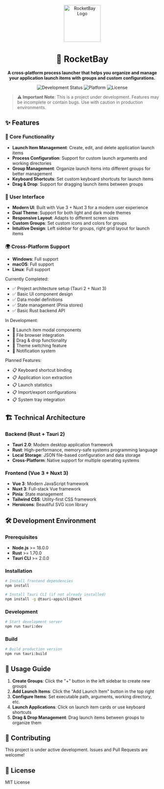 <div align="center">
  <img src="https://raw.githubusercontent.com/tauri-apps/tauri/dev/app-icon.png" alt="RocketBay Logo" width="120" height="120">
  
  # 🚀 RocketBay
  
  **A cross-platform process launcher that helps you organize and manage your application launch items with groups and custom configurations.**
  
  ![Development Status](https://img.shields.io/badge/Status-Under%20Development-orange)
  ![Platform](https://img.shields.io/badge/Platform-Windows%20%7C%20macOS%20%7C%20Linux-blue)
  ![License](https://img.shields.io/badge/License-MIT-green)
  
</div>

> **⚠️ Important Note**: This is a project under development. Features may be incomplete or contain bugs. Use with caution in production environments.

## ✨ Features

### 🎯 Core Functionality
- **Launch Item Management**: Create, edit, and delete application launch items
- **Process Configuration**: Support for custom launch arguments and working directories
- **Group Management**: Organize launch items into different groups for better management
- **Keyboard Shortcuts**: Set custom keyboard shortcuts for launch items
- **Drag & Drop**: Support for dragging launch items between groups

### 🎨 User Interface
- **Modern UI**: Built with Vue 3 + Nuxt 3 for a modern user experience
- **Dual Theme**: Support for both light and dark mode themes
- **Responsive Layout**: Adapts to different screen sizes
- **Custom Groups**: Set custom icons and colors for groups
- **Intuitive Design**: Left sidebar for groups, right grid layout for launch items

### 🌍 Cross-Platform Support
- **Windows**: Full support
- **macOS**: Full support  
- **Linux**: Full support


Currently Completed:
- ✅ Project architecture setup (Tauri 2 + Nuxt 3)
- ✅ Basic UI component design
- ✅ Data model definitions
- ✅ State management (Pinia stores)
- ✅ Basic Rust backend API

In Development:
- 🔄 Launch item modal components
- 🔄 File browser integration
- 🔄 Drag & drop functionality
- 🔄 Theme switching feature
- 🔄 Notification system

Planned Features:
- 📋 Keyboard shortcut binding
- 📋 Application icon extraction
- 📋 Launch statistics
- 📋 Import/export configurations
- 📋 System tray integration

## 🏗️ Technical Architecture

### Backend (Rust + Tauri 2)
- **Tauri 2.0**: Modern desktop application framework
- **Rust**: High-performance, memory-safe systems programming language
- **Local Storage**: JSON file-based configuration and data storage
- **Cross-Platform**: Native support for multiple operating systems

### Frontend (Vue 3 + Nuxt 3)
- **Vue 3**: Modern JavaScript framework
- **Nuxt 3**: Full-stack Vue framework
- **Pinia**: State management
- **Tailwind CSS**: Utility-first CSS framework
- **Heroicons**: Beautiful SVG icon library


## 🛠️ Development Environment

### Prerequisites
- **Node.js** >= 18.0.0
- **Rust** >= 1.70.0
- **Tauri CLI** >= 2.0.0

### Installation
```bash
# Install frontend dependencies
npm install

# Install Tauri CLI (if not already installed)
npm install -g @tauri-apps/cli@next
```

### Development
```bash
# Start development server
npm run tauri:dev
```

### Build
```bash
# Build production version
npm run tauri:build
```

## 📝 Usage Guide

1. **Create Groups**: Click the "+" button in the left sidebar to create new groups
2. **Add Launch Items**: Click the "Add Launch Item" button in the top right
3. **Configure Items**: Set executable path, arguments, working directory, etc.
4. **Launch Applications**: Click on launch item cards or use keyboard shortcuts
5. **Drag & Drop Management**: Drag launch items between groups to organize them

## 🤝 Contributing

This project is under active development. Issues and Pull Requests are welcome!

## 📄 License

MIT License
